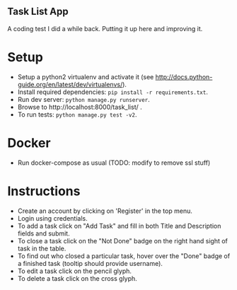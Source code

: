 Task List App
-------------

A coding test I did a while back. Putting it up here and improving it.

Setup
=====
- Setup a python2 virtualenv and activate it (see http://docs.python-guide.org/en/latest/dev/virtualenvs/).
- Install required dependencies: ```pip install -r requirements.txt```.
- Run dev server: ```python manage.py runserver```.
- Browse to http://localhost:8000/task_list/ .
- To run tests: ```python manage.py test -v2```.

Docker
=====
- Run docker-compose as usual (TODO: modify to remove ssl stuff)

Instructions
============
- Create an account by clicking on 'Register' in the top menu.
- Login using credentials.
- To add a task click on "Add Task" and fill in both Title and Description
  fields and submit.
- To close a task click on the "Not Done" badge on the right hand sight of task
  in the table.
- To find out who closed a particular task, hover over the "Done" badge of a
  finished task (tooltip should provide username).
- To edit a task click on the pencil glyph.
- To delete a task click on the cross glyph.
